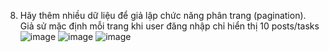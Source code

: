 8. Hãy thêm nhiều dữ liệu để giả lập chức năng phân trang (pagination). Giả sử mặc định
mỗi trang khi user đăng nhập chỉ hiển thị 10 posts/tasks
![image](https://github.com/user-attachments/assets/bdf47a34-9df4-4dd3-9dfc-a3b70b3684af)
![image](https://github.com/user-attachments/assets/c42b4e4c-24e1-4272-acb2-6a2cd540fcb1)
![image](https://github.com/user-attachments/assets/94bbd2be-0fbe-4955-91e2-1635d49b8a2b)

